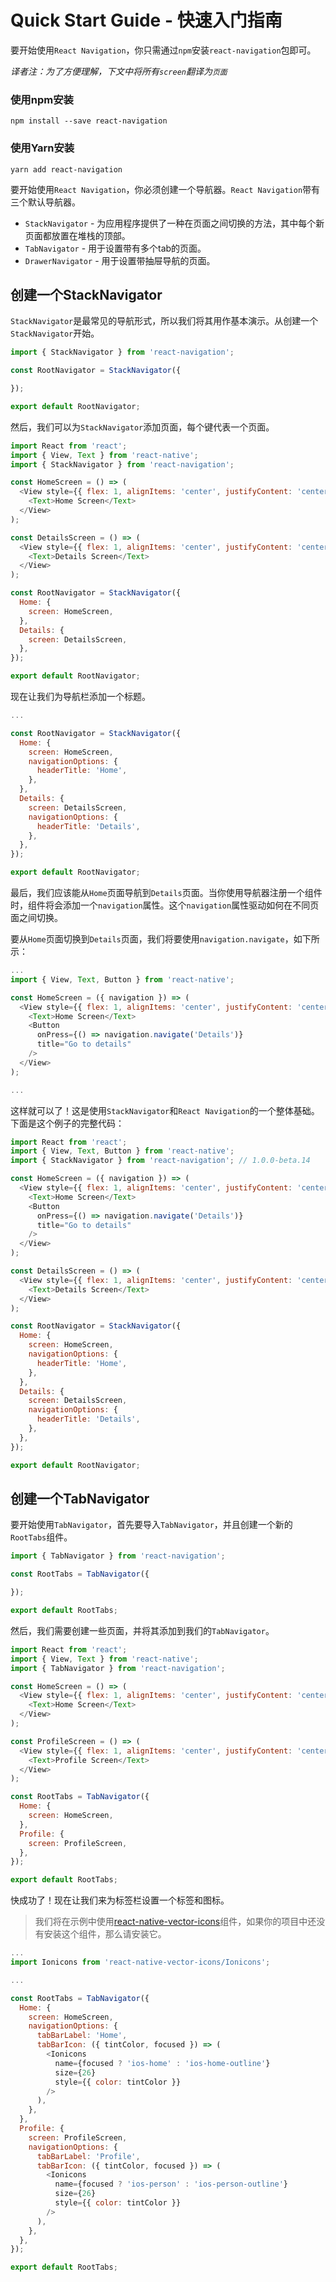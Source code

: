 # Quick Start Guide - 快速入门指南

要开始使用`React Navigation`，你只需通过`npm`安装`react-navigation`包即可。

*译者注：为了方便理解，下文中将所有`screen`翻译为`页面`*

### 使用npm安装

```shell
npm install --save react-navigation
```

### 使用Yarn安装

```shell
yarn add react-navigation
```

要开始使用`React Navigation`，你必须创建一个导航器。`React Navigation`带有三个默认导航器。

* `StackNavigator` - 为应用程序提供了一种在页面之间切换的方法，其中每个新页面都放置在堆栈的顶部。
* `TabNavigator` - 用于设置带有多个tab的页面。
* `DrawerNavigator` - 用于设置带抽屉导航的页面。


## 创建一个StackNavigator

`StackNavigator`是最常见的导航形式，所以我们将其用作基本演示。从创建一个`StackNavigator`开始。
```javascript
import { StackNavigator } from 'react-navigation';

const RootNavigator = StackNavigator({

});

export default RootNavigator;
```

然后，我们可以为`StackNavigator`添加页面，每个键代表一个页面。
```javascript
import React from 'react';
import { View, Text } from 'react-native';
import { StackNavigator } from 'react-navigation';

const HomeScreen = () => (
  <View style={{ flex: 1, alignItems: 'center', justifyContent: 'center' }}>
    <Text>Home Screen</Text>
  </View>
);

const DetailsScreen = () => (
  <View style={{ flex: 1, alignItems: 'center', justifyContent: 'center' }}>
    <Text>Details Screen</Text>
  </View>
);

const RootNavigator = StackNavigator({
  Home: {
    screen: HomeScreen,
  },
  Details: {
    screen: DetailsScreen,
  },
});

export default RootNavigator;
```

现在让我们为导航栏添加一个标题。
```javascript
...

const RootNavigator = StackNavigator({
  Home: {
    screen: HomeScreen,
    navigationOptions: {
      headerTitle: 'Home',
    },
  },
  Details: {
    screen: DetailsScreen,
    navigationOptions: {
      headerTitle: 'Details',
    },
  },
});

export default RootNavigator;
```

最后，我们应该能从`Home`页面导航到`Details`页面。当你使用导航器注册一个组件时，组件将会添加一个`navigation`属性。这个`navigation`属性驱动如何在不同页面之间切换。

要从`Home`页面切换到`Details`页面，我们将要使用`navigation.navigate`，如下所示：
```javascript
...
import { View, Text, Button } from 'react-native';

const HomeScreen = ({ navigation }) => (
  <View style={{ flex: 1, alignItems: 'center', justifyContent: 'center' }}>
    <Text>Home Screen</Text>
    <Button
      onPress={() => navigation.navigate('Details')}
      title="Go to details"
    />
  </View>
);

...
```

这样就可以了！这是使用`StackNavigator`和`React Navigation`的一个整体基础。下面是这个例子的完整代码：

```javascript
import React from 'react';
import { View, Text, Button } from 'react-native';
import { StackNavigator } from 'react-navigation'; // 1.0.0-beta.14

const HomeScreen = ({ navigation }) => (
  <View style={{ flex: 1, alignItems: 'center', justifyContent: 'center' }}>
    <Text>Home Screen</Text>
    <Button
      onPress={() => navigation.navigate('Details')}
      title="Go to details"
    />
  </View>
);

const DetailsScreen = () => (
  <View style={{ flex: 1, alignItems: 'center', justifyContent: 'center' }}>
    <Text>Details Screen</Text>
  </View>
);

const RootNavigator = StackNavigator({
  Home: {
    screen: HomeScreen,
    navigationOptions: {
      headerTitle: 'Home',
    },
  },
  Details: {
    screen: DetailsScreen,
    navigationOptions: {
      headerTitle: 'Details',
    },
  },
});

export default RootNavigator;
```

## 创建一个TabNavigator

要开始使用`TabNavigator`，首先要导入`TabNavigator`，并且创建一个新的`RootTabs`组件。
```javascript
import { TabNavigator } from 'react-navigation';

const RootTabs = TabNavigator({

});

export default RootTabs;
```

然后，我们需要创建一些页面，并将其添加到我们的`TabNavigator`。
```javascript
import React from 'react';
import { View, Text } from 'react-native';
import { TabNavigator } from 'react-navigation';

const HomeScreen = () => (
  <View style={{ flex: 1, alignItems: 'center', justifyContent: 'center' }}>
    <Text>Home Screen</Text>
  </View>
);

const ProfileScreen = () => (
  <View style={{ flex: 1, alignItems: 'center', justifyContent: 'center' }}>
    <Text>Profile Screen</Text>
  </View>
);

const RootTabs = TabNavigator({
  Home: {
    screen: HomeScreen,
  },
  Profile: {
    screen: ProfileScreen,
  },
});

export default RootTabs;
```

快成功了！现在让我们来为标签栏设置一个标签和图标。
> 我们将在示例中使用[react-native-vector-icons](https://github.com/oblador/react-native-vector-icons)组件，如果你的项目中还没有安装这个组件，那么请安装它。

```javascript
...
import Ionicons from 'react-native-vector-icons/Ionicons';

...

const RootTabs = TabNavigator({
  Home: {
    screen: HomeScreen,
    navigationOptions: {
      tabBarLabel: 'Home',
      tabBarIcon: ({ tintColor, focused }) => (
        <Ionicons
          name={focused ? 'ios-home' : 'ios-home-outline'}
          size={26}
          style={{ color: tintColor }}
        />
      ),
    },
  },
  Profile: {
    screen: ProfileScreen,
    navigationOptions: {
      tabBarLabel: 'Profile',
      tabBarIcon: ({ tintColor, focused }) => (
        <Ionicons
          name={focused ? 'ios-person' : 'ios-person-outline'}
          size={26}
          style={{ color: tintColor }}
        />
      ),
    },
  },
});

export default RootTabs;
```



